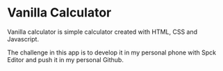 # Vanilla Calculator
Vanilla calculator is simple calculator created with HTML, CSS and Javascript.

The challenge in this app is to develop it in my personal phone with Spck Editor and push it in my personal Github.
